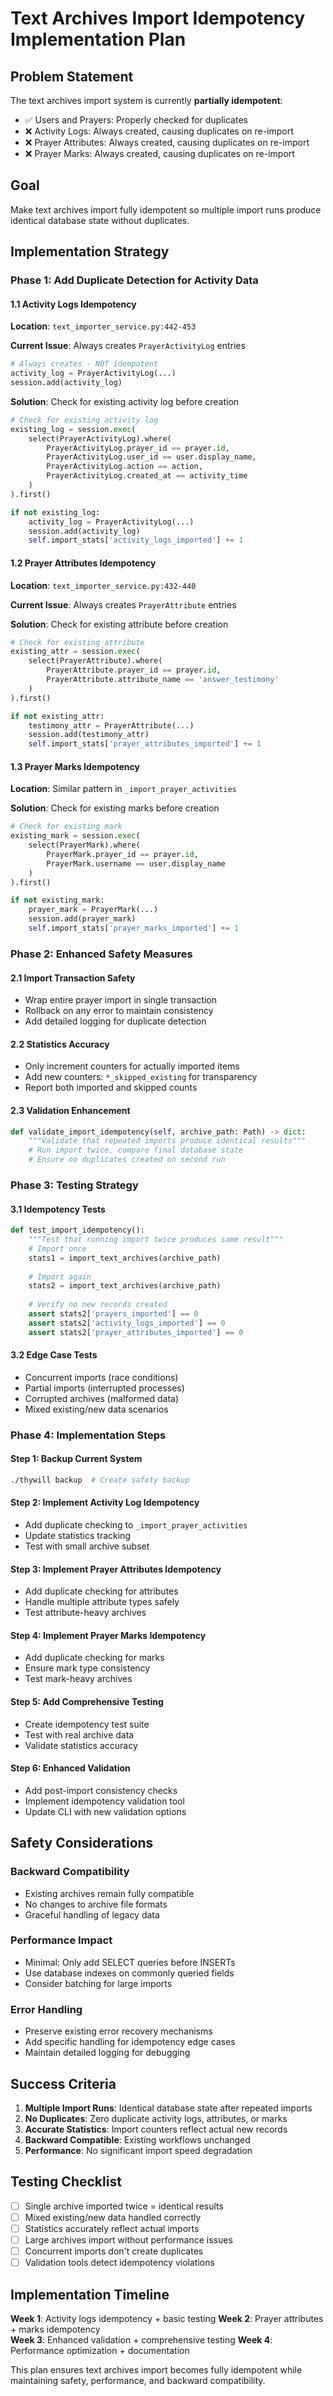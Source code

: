# Text Archives Import Idempotency Implementation Plan

## Problem Statement

The text archives import system is currently **partially idempotent**:
- ✅ Users and Prayers: Properly checked for duplicates
- ❌ Activity Logs: Always created, causing duplicates on re-import
- ❌ Prayer Attributes: Always created, causing duplicates on re-import  
- ❌ Prayer Marks: Always created, causing duplicates on re-import

## Goal

Make text archives import fully idempotent so multiple import runs produce identical database state without duplicates.

## Implementation Strategy

### Phase 1: Add Duplicate Detection for Activity Data

#### 1.1 Activity Logs Idempotency
**Location**: `text_importer_service.py:442-453`

**Current Issue**: Always creates `PrayerActivityLog` entries
```python
# Always creates - NOT idempotent
activity_log = PrayerActivityLog(...)
session.add(activity_log)
```

**Solution**: Check for existing activity log before creation
```python
# Check for existing activity log
existing_log = session.exec(
    select(PrayerActivityLog).where(
        PrayerActivityLog.prayer_id == prayer.id,
        PrayerActivityLog.user_id == user.display_name,
        PrayerActivityLog.action == action,
        PrayerActivityLog.created_at == activity_time
    )
).first()

if not existing_log:
    activity_log = PrayerActivityLog(...)
    session.add(activity_log)
    self.import_stats['activity_logs_imported'] += 1
```

#### 1.2 Prayer Attributes Idempotency  
**Location**: `text_importer_service.py:432-440`

**Current Issue**: Always creates `PrayerAttribute` entries

**Solution**: Check for existing attribute before creation
```python
# Check for existing attribute
existing_attr = session.exec(
    select(PrayerAttribute).where(
        PrayerAttribute.prayer_id == prayer.id,
        PrayerAttribute.attribute_name == 'answer_testimony'
    )
).first()

if not existing_attr:
    testimony_attr = PrayerAttribute(...)
    session.add(testimony_attr)
    self.import_stats['prayer_attributes_imported'] += 1
```

#### 1.3 Prayer Marks Idempotency
**Location**: Similar pattern in `_import_prayer_activities`

**Solution**: Check for existing marks before creation
```python
# Check for existing mark
existing_mark = session.exec(
    select(PrayerMark).where(
        PrayerMark.prayer_id == prayer.id,
        PrayerMark.username == user.display_name
    )
).first()

if not existing_mark:
    prayer_mark = PrayerMark(...)
    session.add(prayer_mark)
    self.import_stats['prayer_marks_imported'] += 1
```

### Phase 2: Enhanced Safety Measures

#### 2.1 Import Transaction Safety
- Wrap entire prayer import in single transaction
- Rollback on any error to maintain consistency
- Add detailed logging for duplicate detection

#### 2.2 Statistics Accuracy
- Only increment counters for actually imported items
- Add new counters: `*_skipped_existing` for transparency
- Report both imported and skipped counts

#### 2.3 Validation Enhancement
```python
def validate_import_idempotency(self, archive_path: Path) -> dict:
    """Validate that repeated imports produce identical results"""
    # Run import twice, compare final database state
    # Ensure no duplicates created on second run
```

### Phase 3: Testing Strategy

#### 3.1 Idempotency Tests
```python
def test_import_idempotency():
    """Test that running import twice produces same result"""
    # Import once
    stats1 = import_text_archives(archive_path)
    
    # Import again
    stats2 = import_text_archives(archive_path)
    
    # Verify no new records created
    assert stats2['prayers_imported'] == 0
    assert stats2['activity_logs_imported'] == 0
    assert stats2['prayer_attributes_imported'] == 0
```

#### 3.2 Edge Case Tests
- Concurrent imports (race conditions)
- Partial imports (interrupted processes)
- Corrupted archives (malformed data)
- Mixed existing/new data scenarios

### Phase 4: Implementation Steps

#### Step 1: Backup Current System
```bash
./thywill backup  # Create safety backup
```

#### Step 2: Implement Activity Log Idempotency
- Add duplicate checking to `_import_prayer_activities`
- Update statistics tracking
- Test with small archive subset

#### Step 3: Implement Prayer Attributes Idempotency  
- Add duplicate checking for attributes
- Handle multiple attribute types safely
- Test attribute-heavy archives

#### Step 4: Implement Prayer Marks Idempotency
- Add duplicate checking for marks
- Ensure mark type consistency
- Test mark-heavy archives

#### Step 5: Add Comprehensive Testing
- Create idempotency test suite
- Test with real archive data
- Validate statistics accuracy

#### Step 6: Enhanced Validation
- Add post-import consistency checks
- Implement idempotency validation tool
- Update CLI with new validation options

## Safety Considerations

### Backward Compatibility
- Existing archives remain fully compatible
- No changes to archive file formats
- Graceful handling of legacy data

### Performance Impact
- Minimal: Only add SELECT queries before INSERTs
- Use database indexes on commonly queried fields
- Consider batching for large imports

### Error Handling
- Preserve existing error recovery mechanisms
- Add specific handling for idempotency edge cases
- Maintain detailed logging for debugging

## Success Criteria

1. **Multiple Import Runs**: Identical database state after repeated imports
2. **No Duplicates**: Zero duplicate activity logs, attributes, or marks
3. **Accurate Statistics**: Import counters reflect actual new records
4. **Backward Compatible**: Existing workflows unchanged
5. **Performance**: No significant import speed degradation

## Testing Checklist

- [ ] Single archive imported twice = identical results
- [ ] Mixed existing/new data handled correctly
- [ ] Statistics accurately reflect actual imports
- [ ] Large archives import without performance issues
- [ ] Concurrent imports don't create duplicates
- [ ] Validation tools detect idempotency violations

## Implementation Timeline

**Week 1**: Activity logs idempotency + basic testing
**Week 2**: Prayer attributes + marks idempotency  
**Week 3**: Enhanced validation + comprehensive testing
**Week 4**: Performance optimization + documentation

This plan ensures text archives import becomes fully idempotent while maintaining safety, performance, and backward compatibility.